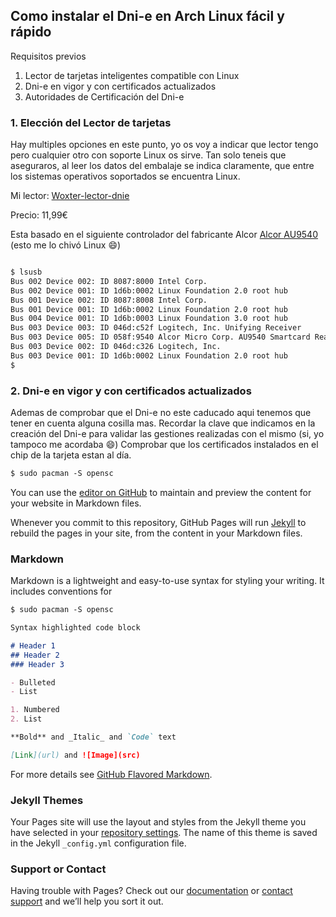 ## Como instalar el Dni-e en Arch Linux fácil y rápido

Requisitos previos

1. Lector de tarjetas inteligentes compatible con Linux
2. Dni-e en vigor y con certificados actualizados
3. Autoridades de Certificación del Dni-e

### 1. Elección del Lector de tarjetas

Hay multiples opciones en este punto, yo os voy a indicar que lector tengo pero cualquier otro con soporte Linux os sirve.
Tan solo teneis que aseguraros, al leer los datos del embalaje se indica claramente, que entre los sistemas operativos soportados se encuentra Linux.

Mi lector: [Woxter-lector-dnie](http://woxter.es/esp/es/perifericos-pc-/79-woxter-lector-dni-electrnico-8435089008814.html#)

Precio: 11,99€

Esta basado en el siguiente controlador del fabricante Alcor [Alcor AU9540](http://www.alcormicro.com/en_content/c_product/product_01b.php?CategoryID=4&IndexID=4) (esto me lo chivó Linux :smile:)

```markdown

$ lsusb
Bus 002 Device 002: ID 8087:8000 Intel Corp. 
Bus 002 Device 001: ID 1d6b:0002 Linux Foundation 2.0 root hub
Bus 001 Device 002: ID 8087:8008 Intel Corp. 
Bus 001 Device 001: ID 1d6b:0002 Linux Foundation 2.0 root hub
Bus 004 Device 001: ID 1d6b:0003 Linux Foundation 3.0 root hub
Bus 003 Device 003: ID 046d:c52f Logitech, Inc. Unifying Receiver
Bus 003 Device 005: ID 058f:9540 Alcor Micro Corp. AU9540 Smartcard Reader
Bus 003 Device 002: ID 046d:c326 Logitech, Inc. 
Bus 003 Device 001: ID 1d6b:0002 Linux Foundation 2.0 root hub
$

```

### 2. Dni-e en vigor y con certificados actualizados

Ademas de comprobar que el Dni-e no este caducado aqui tenemos que tener en cuenta alguna cosilla mas.
Recordar la clave que indicamos en la creación del Dni-e para validar las gestiones realizadas con el mismo (si, yo tampoco me acordaba :smile:)
Comprobar que los certificados instalados en el chip de la tarjeta estan al día.

```markdown
$ sudo pacman -S opensc
```



You can use the [editor on GitHub](https://github.com/iojeda/iojeda.github.io/edit/master/index.md) to maintain and preview the content for your website in Markdown files.

Whenever you commit to this repository, GitHub Pages will run [Jekyll](https://jekyllrb.com/) to rebuild the pages in your site, from the content in your Markdown files.

### Markdown

Markdown is a lightweight and easy-to-use syntax for styling your writing. It includes conventions for

```markdown
$ sudo pacman -S opensc
```

```markdown
Syntax highlighted code block

# Header 1
## Header 2
### Header 3

- Bulleted
- List

1. Numbered
2. List

**Bold** and _Italic_ and `Code` text

[Link](url) and ![Image](src)
```

For more details see [GitHub Flavored Markdown](https://guides.github.com/features/mastering-markdown/).

### Jekyll Themes

Your Pages site will use the layout and styles from the Jekyll theme you have selected in your [repository settings](https://github.com/iojeda/iojeda.github.io/settings). The name of this theme is saved in the Jekyll `_config.yml` configuration file.

### Support or Contact

Having trouble with Pages? Check out our [documentation](https://help.github.com/categories/github-pages-basics/) or [contact support](https://github.com/contact) and we’ll help you sort it out.
